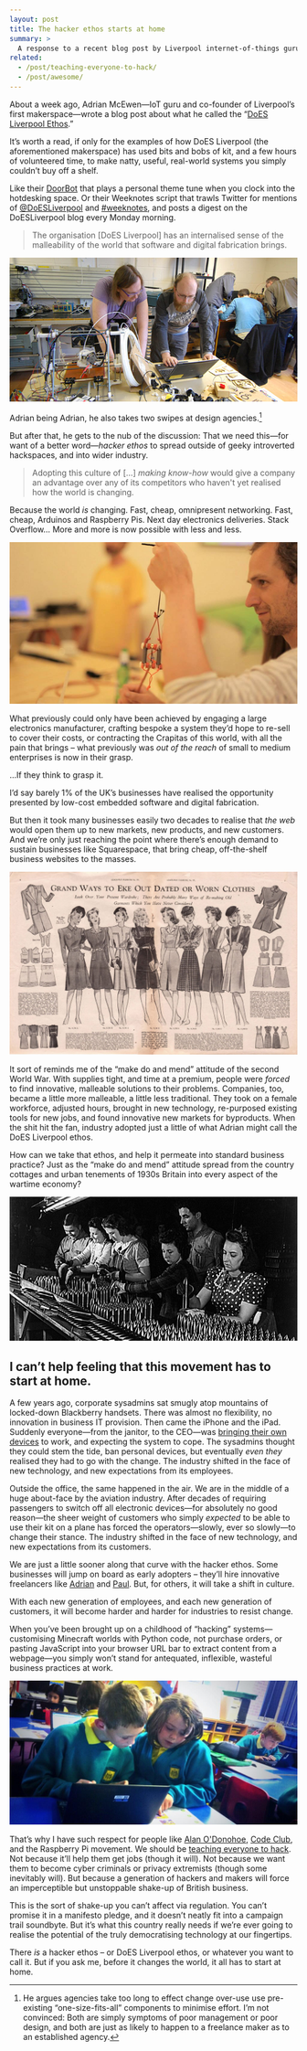 ```yaml
---
layout: post
title: The hacker ethos starts at home
summary: >
  A response to a recent blog post by Liverpool internet-of-things guru Adrian McEwan, about the importance of the hacker mindset, and how we can get it into the business world.
related:
  - /post/teaching-everyone-to-hack/
  - /post/awesome/
---
```


About a week ago, Adrian McEwen—IoT guru and co-founder of Liverpool’s first makerspace—wrote a blog post about what he called the “[DoES Liverpool Ethos](http://www.mcqn.net/mcfilter/archives/thinking/spreading_the_does_liverpool_ethos.html).”

It’s worth a read, if only for the examples of how DoES Liverpool (the aforementioned makerspace) has used bits and bobs of kit, and a few hours of volunteered time, to make natty, useful, real-world systems you simply couldn’t buy off a shelf.

Like their [DoorBot](http://wiki.doesliverpool.com/DoorBot) that plays a personal theme tune when you clock into the hotdesking space. Or their Weeknotes script that trawls Twitter for mentions of [@DoESLiverpool](https://twitter.com/search?q=%40doesliverpool) and [#weeknotes](https://twitter.com/search?q=%23weeknotes), and posts a digest on the DoESLiverpool blog every Monday morning.

> The organisation [DoES Liverpool] has an internalised sense of the malleability of the world that software and digital fabrication brings.


[![Maker Night at DoES Liverpool](/media/doesliverpool-makernight.jpg)](https://www.flickr.com/photos/doesliverpool/8577823002)

Adrian being Adrian, he also takes two swipes at design agencies.[^1]

But after that, he gets to the nub of the discussion: That we need this—for want of a better word—*hacker ethos* to spread outside of geeky introverted hackspaces, and into wider industry.

[^1]: He argues agencies take too long to effect change over-use use pre-existing “one-size-fits-all” components to minimise effort. I’m not convinced: Both are simply symptoms of poor management or poor design, and both are just as likely to happen to a freelance maker as to an established agency.

> Adopting this culture of […] *making know-how* would give a company an advantage over any of its competitors who haven't yet realised how the world is changing.

Because the world *is* changing. Fast, cheap, omnipresent networking. Fast, cheap, Arduinos and Raspberry Pis. Next day electronics deliveries. Stack Overflow… More and more is now possible with less and less.

![Francis Irving holding an Arduino-powered kite at an Awesome Liverpool gift night](/media/awesome-kite.jpg)

What previously could only have been achieved by engaging a large electronics manufacturer, crafting bespoke a system they’d hope to re-sell to cover their costs, or contracting the Crapitas of this world, with all the pain that brings – what previously was *out of the reach* of small to medium enterprises is now in their grasp.

…If they think to grasp it.

I’d say barely 1% of the UK’s businesses have realised the opportunity presented by low-cost embedded software and digital fabrication.

But then it took many businesses easily two decades to realise that *the web* would open them up to new markets, new products, and new customers. And we’re only just reaching the point where there’s enough demand to sustain businesses like Squarespace, that bring cheap, off-the-shelf business websites to the masses.

![Make Do And Mend poster from the 1940s](/media/make-do-and-mend-1940s.jpg)

It sort of reminds me of the “make do and mend” attitude of the second World War. With supplies tight, and time at a premium, people were *forced* to find innovative, malleable solutions to their problems. Companies, too, became a little more malleable, a little less traditional. They took on a female workforce, adjusted hours, brought in new technology, re-purposed existing tools for new jobs, and found innovative new markets for byproducts. When the shit hit the fan, industry adopted just a little of what Adrian might call the DoES Liverpool ethos.

How can we take that ethos, and help it permeate into standard business practice? Just as the “make do and mend” attitude spread from the country cottages and urban tenements of 1930s Britain into every aspect of the wartime economy?

![Women working in a WWII munitions factory](/media/wwii-factory-women.jpg)

## I can’t help feeling that this movement has to start at home.

A few years ago, corporate sysadmins sat smugly atop mountains of locked-down Blackberry handsets. There was almost no flexibility, no innovation in business IT provision. Then came the iPhone and the iPad. Suddenly everyone—from the janitor, to the CEO—was [bringing their own devices](https://en.wikipedia.org/wiki/Bring_your_own_device) to work, and expecting the system to cope. The sysadmins thought they could stem the tide, ban personal devices, but eventually *even they* realised they had to go with the change. The industry shifted in the face of new technology, and new expectations from its employees.

Outside the office, the same happened in the air. We are in the middle of a huge about-face by the aviation industry. After decades of requiring passengers to switch off all electronic devices—for absolutely no good reason—the sheer weight of customers who simply *expected* to be able to use their kit on a plane has forced the operators—slowly, ever so slowly—to change their stance. The industry shifted in the face of new technology, and new expectations from its customers.

We are just a little sooner along that curve with the hacker ethos. Some businesses will jump on board as early adopters – they’ll hire innovative freelancers like [Adrian](http://mcqn.com) and [Paul](https://paulfurley.com). But, for others, it will take a shift in culture.

With each new generation of employees, and each new generation of customers, it will become harder and harder for industries to resist change.

When you’ve been brought up on a childhood of “hacking” systems—customising Minecraft worlds with Python code, not purchase orders, or pasting JavaScript into your browser URL bar to extract content from a webpage—you simply won’t stand for antequated, inflexible, wasteful business practices at work.

![Schoolkids participating in a Raspberry Pi Codejam](/media/kids-codejam.jpg)

That’s why I have such respect for people like [Alan O'Donohoe](http://about.me/AlanODonohoe), [Code Club](https://www.codeclub.org.uk), and the Raspberry Pi movement. We should be [teaching everyone to hack](/post/teaching-everyone-to-hack). Not because it’ll help them get jobs (though it will). Not because we want them to become cyber criminals or privacy extremists (though some inevitably will). But because a generation of hackers and makers will force an imperceptible but unstoppable shake-up of British business.

This is the sort of shake-up you can’t affect via regulation. You can’t promise it in a manifesto pledge, and it doesn’t neatly fit into a campaign trail soundbyte. But it’s what this country really needs if we’re ever going to realise the potential of the truly democratising technology at our fingertips.

There *is* a hacker ethos – or DoES Liverpool ethos, or whatever you want to call it. But if you ask me, before it changes the world, it all has to start at home.
